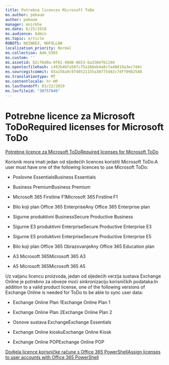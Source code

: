 ```yaml
---
title: Potrebna licences Microsoft ToDo
ms.author: pebaum
author: pebaum
manager: mnirkhe
ms.date: 6/25/2018
ms.audience: Admin
ms.topic: article
ROBOTS: NOINDEX, NOFOLLOW
localization_priority: Normal
ms.collection: Adm_O365
ms.custom: ''
ms.assetid: b2cf6d0a-9f01-49d8-8653-6a3366f6119d
ms.openlocfilehash: c492b46fa507c75a166eb4a8cfa48019a3ec7d4c
ms.sourcegitcommit: 03a156a9c9740521155a30775492c7dff0982588
ms.translationtype: MT
ms.contentlocale: hr-HR
ms.lasthandoff: 03/22/2019
ms.locfileid: "30757846"
---
```

# <a name="required-licenses-for-microsoft-todo"></a><span data-ttu-id="0b1a3-102">Potrebne licence za Microsoft ToDo</span><span class="sxs-lookup"><span data-stu-id="0b1a3-102">Required licenses for Microsoft ToDo</span></span>

[<span data-ttu-id="0b1a3-103">Potrebne licence za Microsoft ToDo</span><span class="sxs-lookup"><span data-stu-id="0b1a3-103">Required licenses for Microsoft ToDo</span></span>](https://support.office.com/article/381e9d1b-c500-49b5-973e-890fd86528d7.aspx)
  
<span data-ttu-id="0b1a3-104">Korisnik mora imati jedan od sljedećih licences koristiti Microsoft ToDo:</span><span class="sxs-lookup"><span data-stu-id="0b1a3-104">A user must have one of the following licences to use Microsoft ToDo:</span></span>
  
- <span data-ttu-id="0b1a3-105">Poslovne Essentials</span><span class="sxs-lookup"><span data-stu-id="0b1a3-105">Business Essentials</span></span>
    
- <span data-ttu-id="0b1a3-106">Business Premium</span><span class="sxs-lookup"><span data-stu-id="0b1a3-106">Business Premium</span></span>
    
- <span data-ttu-id="0b1a3-107">Microsoft 365 Firstline F1</span><span class="sxs-lookup"><span data-stu-id="0b1a3-107">Microsoft 365 Firstline F1</span></span>
    
- <span data-ttu-id="0b1a3-108">Bilo koji plan Office 365 Enterprise</span><span class="sxs-lookup"><span data-stu-id="0b1a3-108">Any Office 365 Enterprise plan</span></span>
    
- <span data-ttu-id="0b1a3-109">Sigurne produktivni Business</span><span class="sxs-lookup"><span data-stu-id="0b1a3-109">Secure Productive Business</span></span>
    
- <span data-ttu-id="0b1a3-110">Sigurne E3 produktivni Enterprise</span><span class="sxs-lookup"><span data-stu-id="0b1a3-110">Secure Productive Enterprise E3</span></span>
    
- <span data-ttu-id="0b1a3-111">Sigurne E5 produktivni Enterprise</span><span class="sxs-lookup"><span data-stu-id="0b1a3-111">Secure Productive Enterprise E5</span></span>
    
- <span data-ttu-id="0b1a3-112">Bilo koji plan Office 365 Obrazovanje</span><span class="sxs-lookup"><span data-stu-id="0b1a3-112">Any Office 365 Education plan</span></span>
    
- <span data-ttu-id="0b1a3-113">A3 Microsoft 365</span><span class="sxs-lookup"><span data-stu-id="0b1a3-113">Microsoft 365 A3</span></span>
    
- <span data-ttu-id="0b1a3-114">A5 Microsoft 365</span><span class="sxs-lookup"><span data-stu-id="0b1a3-114">Microsoft 365 A5</span></span>
    
<span data-ttu-id="0b1a3-115">Uz valjanu licencu proizvoda, jedan od sljedećih verzija sustava Exchange Online je potrebno za obveze moći sinkronizaciju korisničkih podataka:</span><span class="sxs-lookup"><span data-stu-id="0b1a3-115">In addition to a valid product license, one of the following versions of Exchange Online is needed for ToDo to be able to sync user data:</span></span> 
  
- <span data-ttu-id="0b1a3-116">Exchange Online Plan 1</span><span class="sxs-lookup"><span data-stu-id="0b1a3-116">Exchange Online Plan 1</span></span>
    
- <span data-ttu-id="0b1a3-117">Exchange Online Plan 2</span><span class="sxs-lookup"><span data-stu-id="0b1a3-117">Exchange Online Plan 2</span></span>
    
- <span data-ttu-id="0b1a3-118">Osnove sustava Exchange</span><span class="sxs-lookup"><span data-stu-id="0b1a3-118">Exchange Essentials</span></span>
    
- <span data-ttu-id="0b1a3-119">Exchange Online kiosku</span><span class="sxs-lookup"><span data-stu-id="0b1a3-119">Exchange Online Kiosk</span></span>
    
- <span data-ttu-id="0b1a3-120">Exchange Online POP</span><span class="sxs-lookup"><span data-stu-id="0b1a3-120">Exchange Online POP</span></span>
    
[<span data-ttu-id="0b1a3-121">Dodjela licence korisničke račune s Office 365 PowerShell</span><span class="sxs-lookup"><span data-stu-id="0b1a3-121">Assign licenses to user accounts with Office 365 PowerShell</span></span>](https://docs.microsoft.com/office365/enterprise/powershell/assign-licenses-to-user-accounts-with-office-365-powershell )
  

